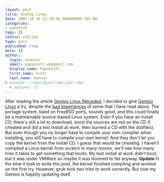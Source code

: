 ```yaml
---
layout: post
title: Gentoo Linux
date: 2002-10-30 22:10:46.000000000 +01:00
categories:
- papatech
tags: []
status: publish
type: post
published: true
meta: {}
author:
  login: shanson
  email: papascott-wp@gmail.com
  display_name: PapaScott
  first_name: Scott
  last_name: Hanson
# excerpt: !ruby/object:Hpricot::Doc
  # options: {}
---
```

<p>After reading the article <a href="http://linux.oreillynet.com/pub/a/linux/2002/10/10/intro_gentoo.html">Gentoo Linux Reloaded</a>, I decided to give <a href="http://www.gentoo.org">Gentoo Linux</a> a try, despite the <a href="http://diveintomark.org/archives/2002/05/06.html">bad experiences</a> of some that I have read about. The portage system, baed on FreeBSD ports, sounds good, and this could finally be a maintainable source-based Linux system. Even if you have an install CD, there's still a lot to download, since the sources are not on the CD (I cheated and did a test install at work, then burned a CD with the distfiles). But even though you no longer have to compile your own compiler when installing, you still have to compile your own kernel. And they don't let you copy the kernel from the install CD. I guess that would be cheating. I haven't compiled a Linux kernel from scratch in many moons, we'll see how many tries it takes to get something that boots. My test install at work didn't boot, but it was under VMWare so maybe it was doomed to fail anyway. <b>Update</b> In the time it took to write this post, the kernel finished compiling and worked on the first try. However, grub took two tries to work correctly. But now my Gentoo is happily updating itself.</p>

